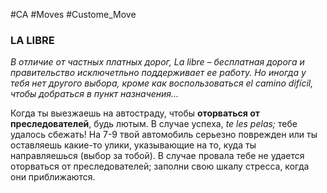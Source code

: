 #CA #Moves #Custome_Move

### LA LIBRE
*В отличие от частных платных дорог, La libre – бесплатная дорога и правительство исключетльно поддерживает ее работу. Но иногда у тебя нет другого выбора, кроме как воспользоваться el camino difícil, чтобы добраться в пункт назначения...*

Когда ты выезжаешь на автостраду, чтобы **оторваться от преследователей**, будь лютым. В случае успеха, *te les pelas;* тебе удалось сбежать! На 7-9 твой автомобиль серьезно поврежден или ты оставляешь какие-то улики, указывающие на то, куда ты направляешься (выбор за тобой). В случае провала тебе не удается оторваться от преследователей; заполни свою шкалу стресса, когда они приближаются.
